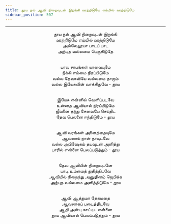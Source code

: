 ```yaml
---
title: தூய நல் ஆவி நிறைவுடன் இறங்கி ஊற்றிடுமே எம்மில் ஊற்றிடுமே
sidebar_position: 507
---
```


---
<center>
தூய நல் ஆவி நிறைவுடன் இறங்கி<br/>
ஊற்றிடுமே எம்மில் ஊற்றிடுமே<br/>
அல்லேலூயா பாடப் பாட<br/>
அற்புத வல்லமை பெருகிடுதே<br/><br/>

பாவ சாபங்கள் யாவையுமே<br/>
நீக்கி எம்மை நிரப்பிடுமே<br/>
வல்ல தேவாவியே வல்லமை தாரும்<br/>
வல்ல இயேசுவின் வாக்கிதுவே            - தூய<br/><br/>

இயேசு என்னில் வெளிப்படவே<br/>
உன்னத ஆவியால் நிரப்பிடுமே<br/>
ஜீவனை தந்து சேவையே செய்திட<br/>
தேவ பெலனை ஈந்திடுமே                - தூய<br/><br/>

ஆவி வரங்கள் அனைத்தையுமே<br/>
ஆவலாய் நான் நாடிடவே<br/>
வல்ல அபிஷேகம் தயவுடன் அளித்து<br/>
பாரில் என்னை பெலப்படுத்தும்            - தூய<br/><br/>

தேவ ஆவியின் நிறைவுடனே<br/>
பாடி உம்மைத் துதித்திடவே<br/>
ஆவியில் நிறைந்து அனுதினம் ஜெபிக்க<br/>
அற்புத வல்லமை அளித்திடுமே            - தூய<br/><br/>

ஆவி ஆத்துமா தேகமதை<br/>
ஆவலாகப் படைத்திடவே<br/>
ஆதி அன்பு காட்டிட என்னை<br/>
தூய ஆவியால் பெலப்படுத்தும்            - தூய
</center>